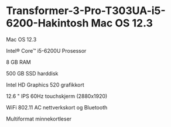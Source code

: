 # Transformer-3-Pro-T303UA-i5-6200-Hakintosh Mac OS 12.3
Mac OS 12.3

Intel® Core™ i5-6200U Prosessor

8 GB RAM

500 GB SSD harddisk

Intel HD Graphics 520 grafikkort

12.6 " IPS 60Hz touchskjerm (2880x1920)

WiFi 802.11 AC nettverkskort og Bluetooth

Multiformat minnekortleser


